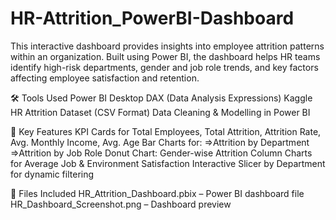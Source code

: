 # HR-Attrition_PowerBI-Dashboard
This interactive dashboard provides insights into employee attrition patterns within an organization. Built using Power BI, the dashboard helps HR teams identify high-risk departments, gender and job role trends, and key factors affecting employee satisfaction and retention.

🛠 Tools Used
Power BI Desktop
DAX (Data Analysis Expressions)
Kaggle HR Attrition Dataset (CSV Format)
Data Cleaning & Modelling in Power BI

📌 Key Features
KPI Cards for Total Employees, Total Attrition, Attrition Rate, Avg. Monthly Income, Avg. Age
Bar Charts for:
=>Attrition by Department
=>Attrition by Job Role
Donut Chart: Gender-wise Attrition
Column Charts for Average Job & Environment Satisfaction
Interactive Slicer by Department for dynamic filtering

📁 Files Included
HR_Attrition_Dashboard.pbix – Power BI dashboard file
HR_Dashboard_Screenshot.png – Dashboard preview



